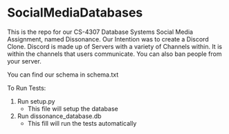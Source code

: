 # SocialMediaDatabases
This is the repo for our CS-4307 Database Systems Social Media Assignment, named Dissonance.
Our Intention was to create a Discord Clone.
Discord is made up of Servers with a variety of Channels within.
It is within the channels that users communicate.
You can also ban people from your server.

You can find our schema in schema.txt

To Run Tests:
1. Run setup.py
	- This file will setup the database
2. Run dissonance_database.db
	- This fill will run the tests automatically


